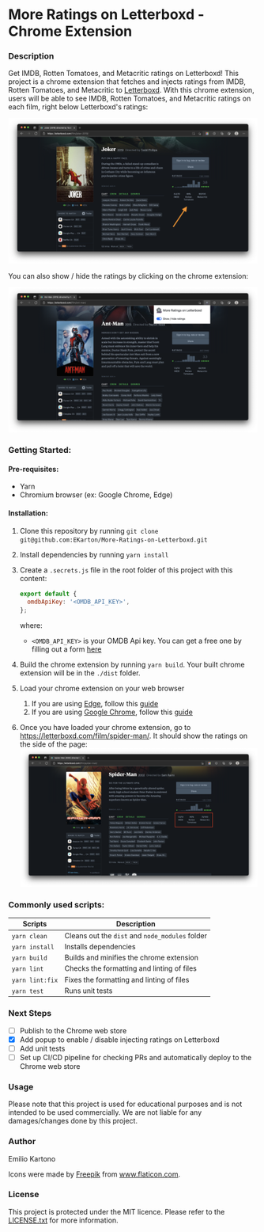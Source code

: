 # More Ratings on Letterboxd - Chrome Extension

### Description

Get IMDB, Rotten Tomatoes, and Metacritic ratings on Letterboxd! This project is a chrome extension that fetches and injects ratings from IMDB, Rotten Tomatoes, and Metacritic to [Letterboxd](https://letterboxd.com/). With this chrome extension, users will be able to see IMDB, Rotten Tomatoes, and Metacritic ratings on each film, right below Letterboxd's ratings:

<img src="./docs/images/screenshot.png"/>

You can also show / hide the ratings by clicking on the chrome extension:

<img src="./docs/images/popover.png"/>

### Getting Started:

#### Pre-requisites:

- Yarn
- Chromium browser (ex: Google Chrome, Edge)

#### Installation:

1. Clone this repository by running `git clone git@github.com:EKarton/More-Ratings-on-Letterboxd.git`

2. Install dependencies by running `yarn install`

3. Create a `.secrets.js` file in the root folder of this project with this content:

   ```js
   export default {
     omdbApiKey: '<OMDB_API_KEY>',
   };
   ```

   where:

   - `<OMDB_API_KEY>` is your OMDB Api key. You can get a free one by filling out a form [here](https://www.omdbapi.com/apikey.aspx)

4. Build the chrome extension by running `yarn build`. Your built chrome extension will be in the `./dist` folder.

5. Load your chrome extension on your web browser

   1. If you are using [Edge](https://www.microsoft.com/en-us/edge), follow this [guide](docs/GettingStartedOnEdge.md)
   2. If you are using [Google Chrome](https://www.google.ca/chrome/), follow this [guide](docs/GettingStartedOnChrome.md)

6. Once you have loaded your chrome extension, go to https://letterboxd.com/film/spider-man/. It should show the ratings on the side of the page:
   <img src="./docs/images/final-result.png"/>

### Commonly used scripts:

| Scripts         | Description                                     |
| --------------- | ----------------------------------------------- |
| `yarn clean`    | Cleans out the `dist` and `node_modules` folder |
| `yarn install`  | Installs dependencies                           |
| `yarn build`    | Builds and minifies the chrome extension        |
| `yarn lint`     | Checks the formatting and linting of files      |
| `yarn lint:fix` | Fixes the formatting and linting of files       |
| `yarn test`     | Runs unit tests                                 |

### Next Steps

- [ ] Publish to the Chrome web store
- [x] Add popup to enable / disable injecting ratings on Letterboxd
- [ ] Add unit tests
- [ ] Set up CI/CD pipeline for checking PRs and automatically deploy to the Chrome web store

### Usage

Please note that this project is used for educational purposes and is not intended to be used commercially. We are not liable for any damages/changes done by this project.

### Author

Emilio Kartono

Icons were made by [Freepik](https://www.freepik.com) from www.flaticon.com.

### License

This project is protected under the MIT licence. Please refer to the [LICENSE.txt](LICENSE.txt) for more information.
